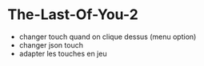 # The-Last-Of-You-2

* changer touch quand on clique dessus (menu option)
* changer json touch 
* adapter les touches en jeu
